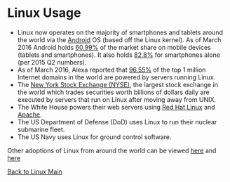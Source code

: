 # Linux Usage

- Linux now operates on the majority of smartphones and tablets around the world via the [Android][1] OS (based off the Linux kernel). As of March 2016 Android holds [60.99%](https://www.netmarketshare.com/operating-system-market-share.aspx?qprid=8&qpcustomd=1) of the market share on mobile devices (tablets and smartphones). It also holds [82.8%](http://www.idc.com/prodserv/smartphone-os-market-share.jsp) for smartphones alone (per 2015 Q2 numbers).
- As of March 2016, Alexa reported that [96.55%](http://www.w3cook.com/os/summary/) of the top 1 million Internet domains in the world are powered by servers running Linux.
- The [New York Stock Exchange (NYSE)](https://en.wikipedia.org/wiki/New_York_Stock_Exchange), the largest stock exchange in the world which trades securities worth billions of dollars daily are executed by servers that run on Linux after moving away from UNIX.
- The White House powers their web servers using [Red Hat Linux](https://en.wikipedia.org/wiki/Red_Hat) and [Apache](https://en.wikipedia.org/wiki/Apache_HTTP_Server).
- The US Department of Defense (DoD) uses Linux to run their nuclear submarine fleet.
- The US Navy uses Linux for ground control software.

Other adoptions of Linux from around the world can be viewed [here](https://en.wikipedia.org/wiki/List_of_Linux_adopters) and [here](http://www.comparebusinessproducts.com/fyi/50-places-linux-running-you-might-not-expect)

[Back to Linux Main](Linux.md)

[1]: https://en.wikipedia.org/wiki/Android_(operating_system)

